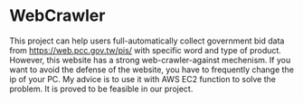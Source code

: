 # WebCrawler
This project can help users full-automatically collect government bid data from https://web.pcc.gov.tw/pis/ with specific word and type of product. However, this website has a strong web-crawler-against mechenism. If you want to avoid the defense of the website, you have to frequently change the ip of your PC. My advice is to use it with AWS EC2 function to solve the problem. It is proved to be feasible in our project. 
